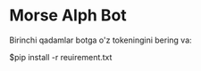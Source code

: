 # Morse Alph Bot
Birinchi qadamlar botga o'z tokeningini bering va:

$pip install -r reuirement.txt
